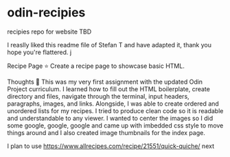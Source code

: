 # odin-recipies
recipies repo for website TBD

I reaslly liked this readme file of Stefan T and have adapted it, thank you hope you're flattered. j

Recipe Page ⭐️
Create a recipe page to showcase basic HTML.

Thoughts 💭
This was my very first assignment with the updated Odin Project curriculum. I learned how to fill out the HTML boilerplate, create directory and files, navigate through the terminal, input headers, paragraphs, images, and links. Alongside, I was able to create ordered and unordered lists for my recipes.  I tried to produce clean code so it is readable and understandable to any viewer. I wanted to center the images so I did some google, google, google and came up with imbedded css style to move things around and I also created image thumbnails for the index page.

I plan to use https://www.allrecipes.com/recipe/21551/quick-quiche/ next
